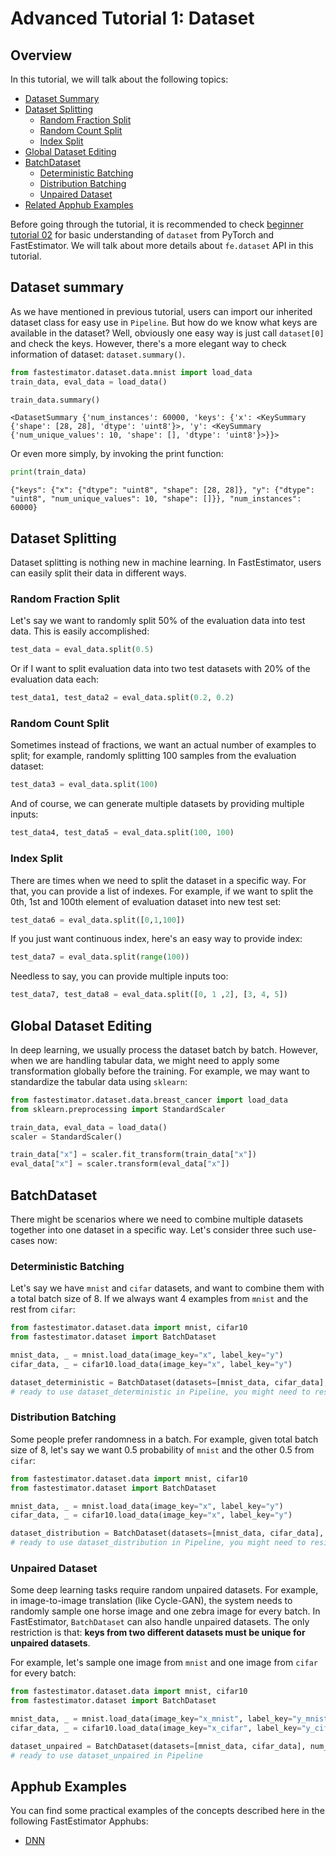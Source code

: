 # Advanced Tutorial 1: Dataset

## Overview
In this tutorial, we will talk about the following topics:
* [Dataset Summary](./tutorials/advanced/t01_dataset#ta01summary)
* [Dataset Splitting](./tutorials/advanced/t01_dataset#ta01splitting)
    * [Random Fraction Split](./tutorials/advanced/t01_dataset#ta01rfs)
    * [Random Count Split](./tutorials/advanced/t01_dataset#ta01rcs)
    * [Index Split](./tutorials/advanced/t01_dataset#ta01is)
* [Global Dataset Editing](./tutorials/advanced/t01_dataset#ta01gde)
* [BatchDataset](./tutorials/advanced/t01_dataset#ta01bd)
    * [Deterministic Batching](./tutorials/advanced/t01_dataset#ta01deterministic)
    * [Distribution Batching](./tutorials/advanced/t01_dataset#ta01distribution)
    * [Unpaired Dataset](./tutorials/advanced/t01_dataset#ta01ud)
* [Related Apphub Examples](./tutorials/advanced/t01_dataset#ta01rae)

Before going through the tutorial, it is recommended to check [beginner tutorial 02](https://github.com/fastestimator/fastestimator/tree/r1.0/tutorials/beginner/t02_dataset) for basic understanding of `dataset` from PyTorch and FastEstimator. We will talk about more details about `fe.dataset` API in this tutorial.

<a id='ta01summary'></a>

## Dataset summary
As we have mentioned in previous tutorial, users can import our inherited dataset class for easy use in `Pipeline`. But how do we know what keys are available in the dataset?   Well, obviously one easy way is just call `dataset[0]` and check the keys. However, there's a more elegant way to check information of dataset: `dataset.summary()`.


```python
from fastestimator.dataset.data.mnist import load_data
train_data, eval_data = load_data()
```


```python
train_data.summary()
```




    <DatasetSummary {'num_instances': 60000, 'keys': {'x': <KeySummary {'shape': [28, 28], 'dtype': 'uint8'}>, 'y': <KeySummary {'num_unique_values': 10, 'shape': [], 'dtype': 'uint8'}>}}>



Or even more simply, by invoking the print function:


```python
print(train_data)
```

    {"keys": {"x": {"dtype": "uint8", "shape": [28, 28]}, "y": {"dtype": "uint8", "num_unique_values": 10, "shape": []}}, "num_instances": 60000}


<a id='ta01splitting'></a>

## Dataset Splitting

Dataset splitting is nothing new in machine learning. In FastEstimator, users can easily split their data in different ways. 

<a id='ta01rfs'></a>

### Random Fraction Split
Let's say we want to randomly split 50% of the evaluation data into test data. This is easily accomplished:


```python
test_data = eval_data.split(0.5)
```

Or if I want to split evaluation data into two test datasets with 20% of the evaluation data each:


```python
test_data1, test_data2 = eval_data.split(0.2, 0.2)
```

<a id='ta01rcs'></a>

### Random Count Split
Sometimes instead of fractions, we want an actual number of examples to split; for example, randomly splitting 100 samples from the evaluation dataset:


```python
test_data3 = eval_data.split(100)
```

And of course, we can generate multiple datasets by providing multiple inputs:


```python
test_data4, test_data5 = eval_data.split(100, 100)
```

<a id='ta01is'></a>

### Index Split
There are times when we need to split the dataset in a specific way. For that, you can provide a list of indexes. For example, if we want to split the 0th, 1st and 100th element of evaluation dataset into new test set:


```python
test_data6 = eval_data.split([0,1,100])
```

If you just want continuous index, here's an easy way to provide index:


```python
test_data7 = eval_data.split(range(100))
```

Needless to say, you can provide multiple inputs too:


```python
test_data7, test_data8 = eval_data.split([0, 1 ,2], [3, 4, 5])
```

<a id='ta01gde'></a>

## Global Dataset Editing
In deep learning, we usually process the dataset batch by batch. However, when we are handling tabular data, we might need to apply some transformation globally before the training. For example, we may want to standardize the tabular data using `sklearn`:


```python
from fastestimator.dataset.data.breast_cancer import load_data
from sklearn.preprocessing import StandardScaler

train_data, eval_data = load_data()
scaler = StandardScaler()

train_data["x"] = scaler.fit_transform(train_data["x"])
eval_data["x"] = scaler.transform(eval_data["x"])
```

<a id='ta01bd'></a>

## BatchDataset

There might be scenarios where we need to combine multiple datasets together into one dataset in a specific way. Let's consider three such use-cases now:

<a id='ta01deterministic'></a>

### Deterministic Batching
Let's say we have `mnist` and `cifar` datasets, and want to combine them with a total batch size of 8. If we always want 4 examples from `mnist` and the rest from `cifar`:


```python
from fastestimator.dataset.data import mnist, cifar10
from fastestimator.dataset import BatchDataset

mnist_data, _ = mnist.load_data(image_key="x", label_key="y")
cifar_data, _ = cifar10.load_data(image_key="x", label_key="y")

dataset_deterministic = BatchDataset(datasets=[mnist_data, cifar_data], num_samples=[4,4])
# ready to use dataset_deterministic in Pipeline, you might need to resize them to have consistent shape
```

<a id='ta01distribution'></a>

### Distribution Batching
Some people prefer randomness in a batch. For example, given total batch size of 8, let's say we want 0.5 probability of `mnist` and the other 0.5 from `cifar`:


```python
from fastestimator.dataset.data import mnist, cifar10
from fastestimator.dataset import BatchDataset

mnist_data, _ = mnist.load_data(image_key="x", label_key="y")
cifar_data, _ = cifar10.load_data(image_key="x", label_key="y")

dataset_distribution = BatchDataset(datasets=[mnist_data, cifar_data], num_samples=8, probability=[0.5, 0.5])
# ready to use dataset_distribution in Pipeline, you might need to resize them to have consistent shape
```

<a id='ta01ud'></a>

### Unpaired Dataset
Some deep learning tasks require random unpaired datasets. For example, in image-to-image translation (like Cycle-GAN), the system needs to randomly sample one horse image and one zebra image for every batch. In FastEstimator, `BatchDataset` can also handle unpaired datasets. The only restriction is that: **keys from two different datasets must be unique for unpaired datasets**.

For example, let's sample one image from `mnist` and one image from `cifar` for every batch:


```python
from fastestimator.dataset.data import mnist, cifar10
from fastestimator.dataset import BatchDataset

mnist_data, _ = mnist.load_data(image_key="x_mnist", label_key="y_mnist")
cifar_data, _ = cifar10.load_data(image_key="x_cifar", label_key="y_cifar")

dataset_unpaired = BatchDataset(datasets=[mnist_data, cifar_data], num_samples=[1,1])
# ready to use dataset_unpaired in Pipeline
```

<a id='ta01rae'></a>

## Apphub Examples
You can find some practical examples of the concepts described here in the following FastEstimator Apphubs:

* [DNN](https://github.com/fastestimator/fastestimator/tree/r1.0/examples/tabular/dnn)
